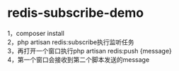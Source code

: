 # redis-subscribe-demo
1，composer install  
2，php artisan redis:subscribe执行监听任务  
3，再打开一个窗口执行php artisan redis:push {message}  
4，第一个窗口会接收到第二个脚本发送的message 
